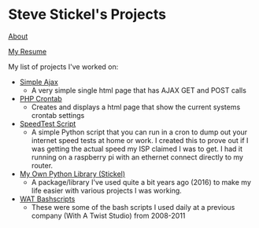 # Steve Stickel's Projects

[About](https://tdsticks.github.io/about)

[My Resume](https://github.com/tdsticks/resume/blob/master/Steve_Stickel_Resume_2023.pdf)


My list of projects I've worked on:

- [Simple Ajax](https://github.com/tdsticks/simple_ajax)
  - A very simple single html page that has AJAX GET and POST calls
- [PHP Crontab](https://github.com/tdsticks/php-crontab)
  - Creates and displays a html page that show the current systems crontab settings
- [SpeedTest Script](https://github.com/tdsticks/SpeedTest)
  - A simple Python script that you can run in a cron to dump out your internet speed tests at home or work. I created this to prove out if I was getting the actual speed my ISP claimed I was to get. I had it running on a raspberry pi with an ethernet connect directly to my router.
- [My Own Python Library (Stickel)](https://github.com/tdsticks/Stickel)
  - A package/library I've used quite a bit years ago (2016) to make my life easier with various projects I was working.
- [WAT Bashscripts](https://github.com/tdsticks/bashscripts)
  - These were some of the bash scripts I used daily at a previous company (With A Twist Studio) from 2008-2011
